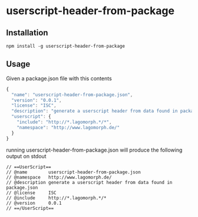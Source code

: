# userscript-header-from-package

## Installation

``` shell
npm install -g userscript-header-from-package
```

## Usage

Given a package.json file with this contents

``` javascript
{
  "name": "userscript-header-from-package.json",
  "version": "0.0.1",
  "license": "ISC",
  "description": "generate a userscript header from data found in package.json",
  "userscript": {
    "include": "http://*.lagomorph.*/*",
    "namespace": "http://www.lagomorph.de/"
  }
}

```

running userscript-header-from-package.json will produce the following output on stdout

```
// ==UserScript==
// @name        userscript-header-from-package.json
// @namespace   http://www.lagomorph.de/
// @description generate a userscript header from data found in package.json
// @license     ISC
// @include     http://*.lagomorph.*/*
// @version     0.0.1
// ==/UserScript==
```

